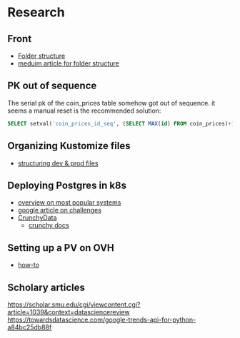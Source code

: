 # Research

## Front

- [Folder structure](https://stackoverflow.com/questions/48799272/angular-folders-files-structure-for-a-simple-app-style-guide)
- [meduim article for folder structure](https://michelestieven.medium.com/organizing-angular-applications-f0510761d65a)

## PK out of sequence

The serial pk of the coin_prices table somehow got out of sequence.  it seems a manual reset is the recommended solution:

```sql
SELECT setval('coin_prices_id_seq', (SELECT MAX(id) FROM coin_prices)+1);
```

## Organizing Kustomize files

- [structuring dev & prod files](https://www.digitalocean.com/community/tutorials/how-to-manage-your-kubernetes-configurations-with-kustomize)

## Deploying Postgres in k8s

- [overview on most popular systems](https://portworx.com/postgres-kubernetes/)
- [google article on challenges](https://cloud.google.com/blog/products/databases/to-run-or-not-to-run-a-database-on-kubernetes-what-to-consider)
- [CrunchyData](https://github.com/CrunchyData/postgres-operator)
  - [crunchy docs](https://access.crunchydata.com/documentation/postgres-operator/v5/)

## Setting up a PV on OVH

- [how-to](https://docs.ovh.com/gb/en/kubernetes/setting-up-a-persistent-volume/)

## Scholary articles

https://scholar.smu.edu/cgi/viewcontent.cgi?article=1039&context=datasciencereview
https://towardsdatascience.com/google-trends-api-for-python-a84bc25db88f